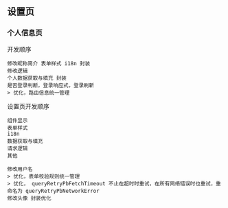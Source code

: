 
## 设置页

### 个人信息页
开发顺序
```
修改昵称简介 表单样式 i18n 封装
修改逻辑
个人数据获取与填充 封装
是否登录判断，登录响应式，登录刷新
> 优化，路由信息统一管理
```

设置页开发顺序
```
组件显示
表单样式
i18n
数据获取与填充
请求逻辑
其他
```

```
修改用户名
> 优化，表单校验规则统一管理
> 优化， queryRetryPbFetchTimeout 不止在超时时重试，在所有网络错误时也重试，重命名为 queryRetryPbNetworkError
修改头像 封装优化
```

